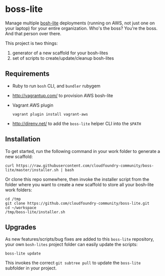 boss-lite
=========

Manage multiple [bosh-lite](https://github.com/cloudfoundry/bosh-lite/) deployments (running on AWS, not just one on your laptop) for your entire organization. Who's the boss? You're the boss. And that person over there.

This project is two things:

1.	generator of a new scaffold for your bosh-lites
2.	set of scripts to create/update/cleanup bosh-lites

Requirements
------------

-	Ruby to run `bosh` CLI, and `bundler` rubygem
-	http://vagrantup.com/ to provision AWS bosh-lite
-	Vagrant AWS plugin

	```
	vagrant plugin install vagrant-aws
	```

-	http://direnv.net/ to add the `boss-lite` helper CLI into the `$PATH`

Installation
------------

To get started, run the following command in your work folder to generate a new scaffold:

```
curl https://raw.githubusercontent.com/cloudfoundry-community/boss-lite/master/installer.sh | bash
```

Or clone this repo somewhere, then invoke the installer script from the folder where you want to create a new scaffold to store all your bosh-lite work folders:

```
cd /tmp
git clone https://github.com/cloudfoundry-community/boss-lite.git
cd ~/workspace
/tmp/boss-lite/installer.sh
```

Upgrades
--------

As new features/scripts/bug fixes are added to this `boss-lite` repository, your own `bosh-lites` project folder can easily update the scripts:

```
boss-lite update
```

This invokes the correct `git subtree pull` to update the `boss-lite` subfolder in your project.
